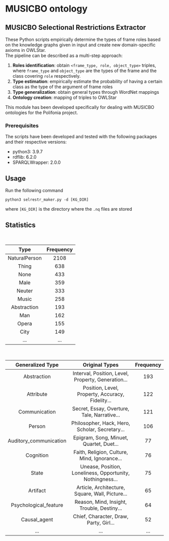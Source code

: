 # MUSICBO ontology

## MUSICBO Selectional Restrictions Extractor

These Python scripts empirically determine the types of frame roles based on the knowledge graphs given in input and create new domain-specific axioms in OWLStar.  
The pipeline can be described as a multi-step approach:  

1. **Roles identification**: obtain `<frame_type, role, object_type>` triples, where `frame_type` and `object_type` are the types of the frame and the class covering `role` respectively.  
2. **Type estimation**: empirically estimate the probability of having a certain class as the type of the argument of frame roles  
3. **Type generalization**: obtain general types through WordNet mappings​  
4. **Ontology creation**: mapping of triples to OWLStar  

This module has been developed specifically for dealing with MUSICBO ontologies for the Polifonia project.

### Prerequisites

The scripts have been developed and tested with the following packages and their respective versions:

- python3: 3.9.7
- rdflib: 6.2.0
- SPARQLWrapper: 2.0.0 

## Usage

Run the following command  

``python3 selrestr_maker.py -d [KG_DIR]``  

where `[KG_DIR]` is the directory where the `.nq` files are stored

## Statistics

&nbsp;

| Type                | Frequency  |
|:-------------------:|:----------:|
| NaturalPerson       | 2108       |
| Thing               | 638        |
| None                | 433        |
| Male                | 359        |
| Neuter              | 333        |
| Music               | 258        |
| Abstraction         | 193        |
| Man                 | 162        |
| Opera               | 155        |
| City                | 149        |
| ...                 | ...        |

&nbsp;
&nbsp;
&nbsp;

| Generalized Type       | Original Types                                            | Frequency  |
|:----------------------:|:---------------------------------------------------------:|:----------:|
| Abstraction            | Interval, Position, Level, Property, Generation...        | 193        |
| Attribute              | Position, Level, Property, Accuracy, Fidelity...          | 122        |
| Communication          | Secret, Essay, Overture, Tale, Narrative...               | 121        |
| Person                 | Philosopher, Hack, Hero, Scholar, Secretary...            | 106        |
| Auditory_communication | Epigram, Song, Minuet, Quartet, Duet...                   | 77         |
| Cognition              | Faith, Religion, Culture, Mind, Ignorance...              | 76         |
| State                  | Unease, Position, Loneliness, Opportunity, Nothingness... | 75         |
| Artifact               | Article, Architecture, Square, Wall, Picture...           | 65         |
| Psychological_feature  | Reason, Mind, Insight, Trouble, Destiny...                | 64         |
| Causal_agent           | Chief, Character, Draw, Party, Girl...                    | 52         |
| ...                    | ...                                                       | ...        |
